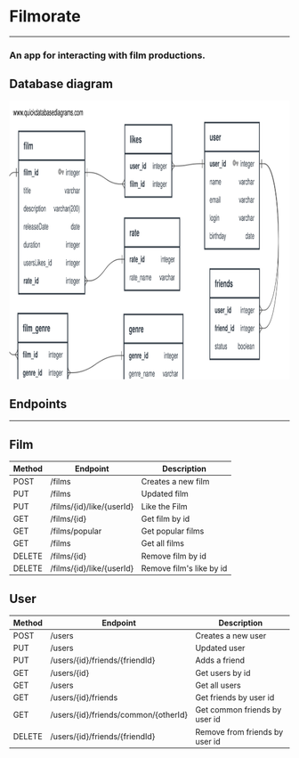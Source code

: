# Filmorate

---

### An app for interacting with film productions.

## Database diagram
<img alt="DB diagram" height="500" src="filmoratesDBscheme.svg" width="900"/>

## Endpoints 

---

## Film 


| Method | Endpoint                  | Description               |
|--------|---------------------------|---------------------------|
| POST   | /films                    | Creates a new film        |
| PUT    | /films                    | Updated film              |
| PUT    | /films/{id}/like/{userId} | Like the Film             |
| GET    | /films/{id}               | Get film by id            |
| GET    | /films/popular            | Get popular films         |
| GET    | /films                    | Get all films             |
| DELETE | /films/{id}               | Remove film by id         |
| DELETE | /films/{id}/like/{userId} | Remove film's like by id  |

## User 

| Method | Endpoint                             | Description                    |
|--------|--------------------------------------|--------------------------------|
| POST   | /users                               | Creates a new user             |
| PUT    | /users                               | Updated user                   |
| PUT    | /users/{id}/friends/{friendId}       | Adds a friend                  |
| GET    | /users/{id}                          | Get users by id                |
| GET    | /users                               | Get all users                  |
| GET    | /users/{id}/friends                  | Get friends by user id         |
| GET    | /users/{id}/friends/common/{otherId} | Get common friends by user id  |
| DELETE | /users/{id}/friends/{friendId}       | Remove from friends by user id |



